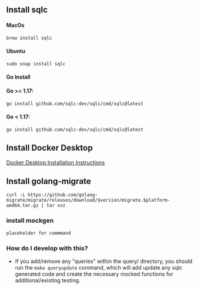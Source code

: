 ## Install sqlc
#### MacOs

`brew install sqlc`

#### Ubuntu

`sudo snap install sqlc`

#### Go Install

#### Go >= 1.17:

`go install github.com/sqlc-dev/sqlc/cmd/sqlc@latest`

#### Go < 1.17:

`go install github.com/sqlc-dev/sqlc/cmd/sqlc@latest`

## Install Docker Desktop

[Docker Desktop Installation Instructions](https://docs.docker.com/desktop/)

## Install golang-migrate

```
curl -L https://github.com/golang-migrate/migrate/releases/download/$version/migrate.$platform-amd64.tar.gz | tar xvz

```

### install mockgen

```
placeholder for commmand
```

### How do I develop with this?

- If you add/remove any "queries" within the query/ directory, you should run the `make queryupdate` command, which will add update any sqlc generated code and create the necessary mocked functions for additional/existing testing.
